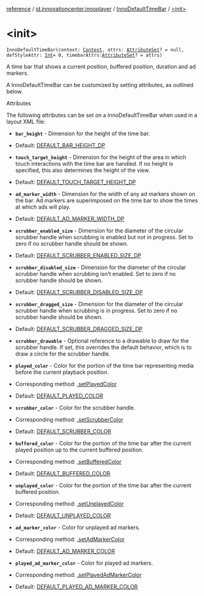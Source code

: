 [reference](../../index.md) / [id.innovationcenter.innoplayer](../index.md) / [InnoDefaultTimeBar](index.md) / [&lt;init&gt;](./-init-.md)

# &lt;init&gt;

`InnoDefaultTimeBar(context: `[`Context`](https://developer.android.com/reference/android/content/Context.html)`, attrs: `[`AttributeSet`](https://developer.android.com/reference/android/util/AttributeSet.html)`? = null, defStyleAttr: `[`Int`](https://kotlinlang.org/api/latest/jvm/stdlib/kotlin/-int/index.html)` = 0, timebarAttrs: `[`AttributeSet`](https://developer.android.com/reference/android/util/AttributeSet.html)`? = attrs)`

A time bar that shows a current position, buffered position, duration and ad markers.

A InnoDefaultTimeBar can be customized by setting attributes, as outlined below.

Attributes

The following attributes can be set on a InnoDefaultTimeBar when used in a layout XML file:

* **`bar_height`** - Dimension for the height of the time bar.

* Default: [DEFAULT_BAR_HEIGHT_DP](-d-e-f-a-u-l-t_-b-a-r_-h-e-i-g-h-t_-d-p.md)

* **`touch_target_height`** - Dimension for the height of the area in which touch
interactions with the time bar are handled. If no height is specified, this also determines
the height of the view.

* Default: [DEFAULT_TOUCH_TARGET_HEIGHT_DP](-d-e-f-a-u-l-t_-t-o-u-c-h_-t-a-r-g-e-t_-h-e-i-g-h-t_-d-p.md)

* **`ad_marker_width`** - Dimension for the width of any ad markers shown on the
bar. Ad markers are superimposed on the time bar to show the times at which ads will play.

* Default: [DEFAULT_AD_MARKER_WIDTH_DP](-d-e-f-a-u-l-t_-a-d_-m-a-r-k-e-r_-w-i-d-t-h_-d-p.md)

* **`scrubber_enabled_size`** - Dimension for the diameter of the circular scrubber
handle when scrubbing is enabled but not in progress. Set to zero if no scrubber handle
should be shown.

* Default: [DEFAULT_SCRUBBER_ENABLED_SIZE_DP](-d-e-f-a-u-l-t_-s-c-r-u-b-b-e-r_-e-n-a-b-l-e-d_-s-i-z-e_-d-p.md)

* **`scrubber_disabled_size`** - Dimension for the diameter of the circular scrubber
handle when scrubbing isn't enabled. Set to zero if no scrubber handle should be shown.

* Default: [DEFAULT_SCRUBBER_DISABLED_SIZE_DP](-d-e-f-a-u-l-t_-s-c-r-u-b-b-e-r_-d-i-s-a-b-l-e-d_-s-i-z-e_-d-p.md)

* **`scrubber_dragged_size`** - Dimension for the diameter of the circular scrubber
handle when scrubbing is in progress. Set to zero if no scrubber handle should be shown.

* Default: [DEFAULT_SCRUBBER_DRAGGED_SIZE_DP](-d-e-f-a-u-l-t_-s-c-r-u-b-b-e-r_-d-r-a-g-g-e-d_-s-i-z-e_-d-p.md)

* **`scrubber_drawable`** - Optional reference to a drawable to draw for the
scrubber handle. If set, this overrides the default behavior, which is to draw a circle for
the scrubber handle.
* **`played_color`** - Color for the portion of the time bar representing media
before the current playback position.

* Corresponding method: [.setPlayedColor](set-played-color.md)
* Default: [DEFAULT_PLAYED_COLOR](-d-e-f-a-u-l-t_-p-l-a-y-e-d_-c-o-l-o-r.md)

* **`scrubber_color`** - Color for the scrubber handle.

* Corresponding method: [.setScrubberColor](set-scrubber-color.md)
* Default: [DEFAULT_SCRUBBER_COLOR](-d-e-f-a-u-l-t_-s-c-r-u-b-b-e-r_-c-o-l-o-r.md)

* **`buffered_color`** - Color for the portion of the time bar after the current
played position up to the current buffered position.

* Corresponding method: [.setBufferedColor](set-buffered-color.md)
* Default: [DEFAULT_BUFFERED_COLOR](-d-e-f-a-u-l-t_-b-u-f-f-e-r-e-d_-c-o-l-o-r.md)

* **`unplayed_color`** - Color for the portion of the time bar after the current
buffered position.

* Corresponding method: [.setUnplayedColor](set-unplayed-color.md)
* Default: [DEFAULT_UNPLAYED_COLOR](-d-e-f-a-u-l-t_-u-n-p-l-a-y-e-d_-c-o-l-o-r.md)

* **`ad_marker_color`** - Color for unplayed ad markers.

* Corresponding method: [.setAdMarkerColor](set-ad-marker-color.md)
* Default: [DEFAULT_AD_MARKER_COLOR](-d-e-f-a-u-l-t_-a-d_-m-a-r-k-e-r_-c-o-l-o-r.md)

* **`played_ad_marker_color`** - Color for played ad markers.

* Corresponding method: [.setPlayedAdMarkerColor](set-played-ad-marker-color.md)
* Default: [DEFAULT_PLAYED_AD_MARKER_COLOR](-d-e-f-a-u-l-t_-p-l-a-y-e-d_-a-d_-m-a-r-k-e-r_-c-o-l-o-r.md)
